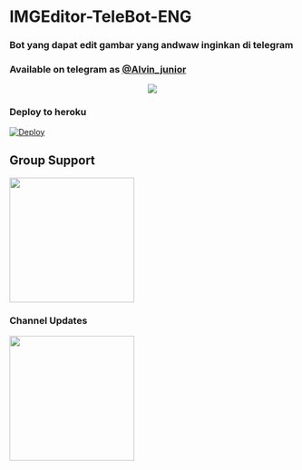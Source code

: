 <h1 align="centre">IMGEditor-TeleBot-ENG</h1>

### Bot yang dapat edit gambar yang andwaw inginkan di telegram
### Available on telegram as [@Alvin_junior](https://t.me/alvinmusicenrobot)

<p align="center">
  <img src="https://telegra.ph/file/bafb2f48ede7eb08fd329.jpg">
</p>

### Deploy to heroku

[![Deploy](https://www.herokucdn.com/deploy/button.svg)](https://heroku.com/deploy?template=https://github.com/fahrial2310/IMGEditor-TeleBot-IDN)

## Group Support
<a href="https://t.me/Alvin_image_editor_group"><img src="https://img.shields.io/badge/Group%20Support%3F-yes-green?&style=flat-square?&logo=telegram" width=220px></a></p>

### Channel Updates
<a href="https://t.me/alvin_image_editor"><img src="https://img.shields.io/badge/channel%20updates%3F-yes-green?&style=flat-square?&logo=telegram" width=220px></a></p>
